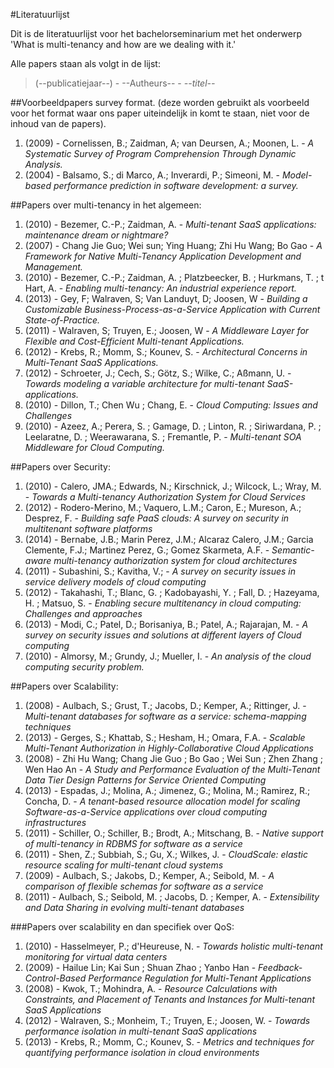 #Literatuurlijst

Dit is de literatuurlijst voor het bachelorseminarium met het onderwerp 'What is multi-tenancy and how are we dealing with it.'

Alle papers staan als volgt in de lijst:
> (--publicatiejaar--) - --Autheurs-- - _--titel--_  

##Voorbeeldpapers survey format.
(deze worden gebruikt als voorbeeld voor het format waar ons paper uiteindelijk in komt te staan, niet voor de inhoud van de papers).

1. (2009) - Cornelissen, B.; Zaidman, A; van Deursen, A.; Moonen, L. - _A Systematic Survey of Program Comprehension Through Dynamic Analysis._
2. (2004) - Balsamo, S.; di Marco, A.; Inverardi, P.; Simeoni, M. - _Model-based performance prediction in software development: a survey._


##Papers over multi-tenancy in het algemeen:

1. (2010) - Bezemer, C.-P.; Zaidman, A. - _Multi-tenant SaaS applications: maintenance dream or nightmare?_
2. (2007) - Chang Jie Guo; Wei sun; Ying Huang; Zhi Hu Wang; Bo Gao - _A Framework for Native Multi-Tenancy Application Development and Management._
3. (2010) - Bezemer, C.-P.; Zaidman, A. ; Platzbeecker, B. ; Hurkmans, T. ; t Hart, A. - _Enabling multi-tenancy: An industrial experience report._
4. (2013) - Gey, F; Walraven, S; Van Landuyt, D; Joosen, W - _Building a Customizable Business-Process-as-a-Service Application with Current State-of-Practice._
5. (2011) - Walraven, S; Truyen, E.; Joosen, W - _A Middleware Layer for Flexible and Cost-Efficient Multi-tenant Applications._
6. (2012) - Krebs, R.; Momm, S.; Kounev, S. - _Architectural Concerns in Multi-Tenant SaaS Applications._
7. (2012) - Schroeter, J.; Cech, S.; Götz, S.; Wilke, C.; Aßmann, U. - _Towards modeling a variable architecture for multi-tenant SaaS-applications._
8. (2010) - Dillon, T.; Chen Wu ; Chang, E. - _Cloud Computing: Issues and Challenges_
9. (2010) - Azeez, A.; Perera, S. ; Gamage, D. ; Linton, R. ; Siriwardana, P. ; Leelaratne, D. ; Weerawarana, S. ; Fremantle, P. - _Multi-tenant SOA Middleware for Cloud Computing._


##Papers over Security:

1. (2010) - Calero, JMA.; Edwards, N.; Kirschnick, J.; Wilcock, L.; Wray, M. - _Towards a Multi-tenancy Authorization System for Cloud Services_
2. (2012) - Rodero-Merino, M.; Vaquero, L.M.; Caron, E.; Mureson, A.; Desprez, F. - _Building safe PaaS clouds: A survey on security in multitenant software platforms_
3. (2014) - Bernabe, J.B.; Marin Perez, J.M.; Alcaraz Calero, J.M.; Garcia Clemente, F.J.; Martinez Perez, G.; Gomez Skarmeta, A.F. - _Semantic-aware multi-tenancy authorization system for cloud architectures_
4. (2011) - Subashini, S.; Kavitha, V.; - _A survey on security issues in service delivery models of cloud computing_
5. (2012) - Takahashi, T.; Blanc, G. ; Kadobayashi, Y. ; Fall, D. ; Hazeyama, H. ; Matsuo, S. - _Enabling secure multitenancy in cloud computing: Challenges and approaches_
6. (2013) - Modi, C.; Patel, D.; Borisaniya, B.; Patel, A.; Rajarajan, M. - _A survey on security issues and solutions at different layers of Cloud computing_
7. (2010) - Almorsy, M.; Grundy, J.; Mueller, I. - _An analysis of the cloud computing security problem._


##Papers over Scalability:

1. (2008) - Aulbach, S.; Grust, T.; Jacobs, D.; Kemper, A.; Rittinger, J. - _Multi-tenant databases for software as a service: schema-mapping techniques_
2. (2013) - Gerges, S.; Khattab, S.; Hesham, H.; Omara, F.A. - _Scalable Multi-Tenant Authorization in Highly-Collaborative Cloud Applications_
3. (2008) - Zhi Hu Wang; Chang Jie Guo ; Bo Gao ; Wei Sun ; Zhen Zhang ; Wen Hao An - _A Study and Performance Evaluation of the Multi-Tenant Data Tier Design Patterns for Service Oriented Computing_
4. (2013) - Espadas, J.; Molina, A.; Jimenez, G.; Molina, M.; Ramirez, R.; Concha, D. - _A tenant-based resource allocation model for scaling Software-as-a-Service applications over cloud computing infrastructures_
5. (2011) - Schiller, O.; Schiller, B.; Brodt, A.; Mitschang, B. - _Native support of multi-tenancy in RDBMS for software as a service_
6. (2011) - Shen, Z.; Subbiah, S.; Gu, X.; Wilkes, J. - _CloudScale: elastic resource scaling for multi-tenant cloud systems_
7. (2009) - Aulbach, S.; Jakobs, D.; Kemper, A.; Seibold, M. - _A comparison of flexible schemas for software as a service_
8. (2011) - Aulbach, S.; Seibold, M. ; Jacobs, D. ; Kemper, A. - _Extensibility and Data Sharing in evolving multi-tenant databases_

###Papers over scalability en dan specifiek over QoS:
1. (2010) - Hasselmeyer, P.; d'Heureuse, N. - _Towards holistic multi-tenant monitoring for virtual data centers_
2. (2009) - Hailue Lin; Kai Sun ; Shuan Zhao ; Yanbo Han - _Feedback-Control-Based Performance Regulation for Multi-Tenant Applications_
3. (2008) - Kwok, T.; Mohindra, A. - _Resource Calculations with Constraints, and Placement of Tenants and Instances for Multi-tenant SaaS Applications_
4. (2012) - Walraven, S.; Monheim, T.; Truyen, E.; Joosen, W. - _Towards performance isolation in multi-tenant SaaS applications_
5. (2013) - Krebs, R.; Momm, C.; Kounev, S. - _Metrics and techniques for quantifying performance isolation in cloud environments_


